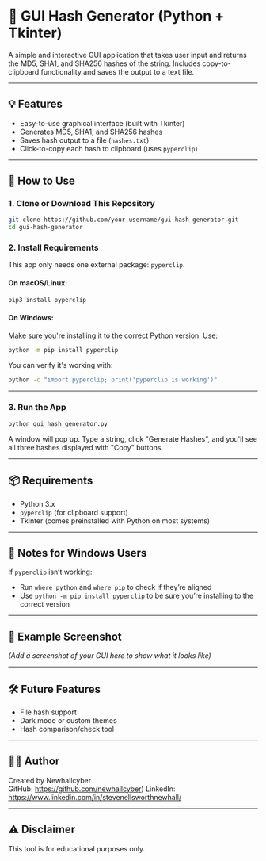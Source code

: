 
# 🔐 GUI Hash Generator (Python + Tkinter)

A simple and interactive GUI application that takes user input and returns the MD5, SHA1, and SHA256 hashes of the string. Includes copy-to-clipboard functionality and saves the output to a text file.

---

## 💡 Features

- Easy-to-use graphical interface (built with Tkinter)
- Generates MD5, SHA1, and SHA256 hashes
- Saves hash output to a file (`hashes.txt`)
- Click-to-copy each hash to clipboard (uses `pyperclip`)

---

## 🚀 How to Use

### 1. Clone or Download This Repository

```bash
git clone https://github.com/your-username/gui-hash-generator.git
cd gui-hash-generator
```

### 2. Install Requirements

This app only needs one external package: `pyperclip`.

#### On macOS/Linux:
```bash
pip3 install pyperclip
```

#### On Windows:
Make sure you're installing it to the correct Python version. Use:

```bash
python -m pip install pyperclip
```

You can verify it's working with:

```bash
python -c "import pyperclip; print('pyperclip is working')"
```

---

### 3. Run the App

```bash
python gui_hash_generator.py
```

A window will pop up. Type a string, click "Generate Hashes", and you'll see all three hashes displayed with "Copy" buttons.

---

## 📦 Requirements

- Python 3.x
- `pyperclip` (for clipboard support)
- Tkinter (comes preinstalled with Python on most systems)

---

## 📝 Notes for Windows Users

If `pyperclip` isn’t working:
- Run `where python` and `where pip` to check if they’re aligned
- Use `python -m pip install pyperclip` to be sure you’re installing to the correct version

---

## 📁 Example Screenshot

_(Add a screenshot of your GUI here to show what it looks like)_

---

## 🛠️ Future Features

- File hash support
- Dark mode or custom themes
- Hash comparison/check tool

---

## 👨‍💻 Author

Created by Newhallcyber  
GitHub: https://github.com/newhallcyber) 
LinkedIn: https://www.linkedin.com/in/stevenellsworthnewhall/

---

## ⚠️ Disclaimer

This tool is for educational purposes only.

